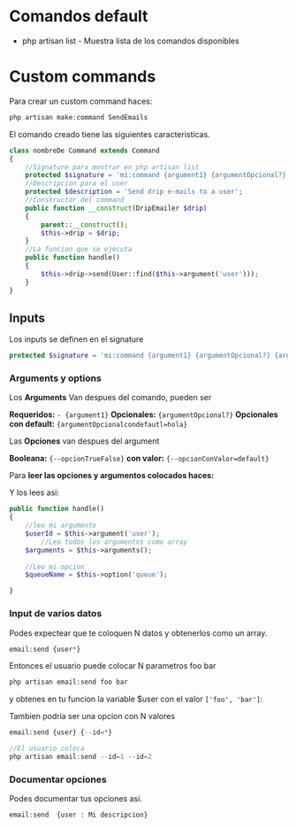 

# Comandos default

* php artisan list - Muestra lista de los comandos disponibles


# Custom commands

Para crear un custom command haces:

```php
php artisan make:command SendEmails
```

El comando creado tiene las siguientes caracteristicas.
```php
class nombreDe Command extends Command
{
	//Signature para mostrar en php artisan list
    protected $signature = 'mi:command {argument1} {argumentOpcional?} {argumentOpcionalcondefautl=hola} {--opcionTrueFalse} {--opcionConValor=default}' ;
	//Descripcion para el user
    protected $description = 'Send drip e-mails to a user';
    //Constructor del command
    public function __construct(DripEmailer $drip)
    {
        parent::__construct();
        $this->drip = $drip;
    }
    //La funcion que se ejecuta 
    public function handle()
    {
        $this->drip->send(User::find($this->argument('user')));
    }
}
```


## Inputs

Los inputs se definen en el signature

```php
protected $signature = 'mi:command {argument1} {argumentOpcional?} {argumentOpcionalcondefautl=hola} {--opcionTrueFalse} {--opcionConValor=default}' ;
```


### Arguments y options

Los **Arguments** Van despues del comando, pueden ser

**Requeridos:** `- {argument1}`
**Opcionales:** `{argumentOpcional?}` 
**Opcionales con default:** `{argumentOpcionalcondefautl=hola}`

Las **Opciones** van despues del argument

**Booleana:** `{--opcionTrueFalse}`
**con valor:** `{--opcionConValor=default}` 


Para **leer las opciones y argumentos colocados haces:**


Y los lees asi:

```php
public function handle()
{
	//leo mi argumento
    $userId = $this->argument('user');
        //Leo todos los argumentos como array
	$arguments = $this->arguments();
	
    //Leo mi opcion
	$queueName = $this->option('queue');

}
```
### Input de varios datos

Podes expectear que te coloquen N datos y obtenerlos como un array.

```php
email:send {user*}
```

Entonces el usuario puede colocar N parametros foo bar
```php
php artisan email:send foo bar
```
y obtenes en tu funcion la variable $user con el valor
`['foo', 'bar']`:

Tambien podria ser una opcion con N valores
```php
email:send {user} {--id=*}

//El usuario coloca
php artisan email:send --id=1 --id=2
```

### Documentar opciones

Podes documentar tus opciones asi.
```php
email:send  {user : Mi descripcion}
```


<!--stackedit_data:
eyJoaXN0b3J5IjpbLTQ5Njg2NTcxOSwtMjE4OTQ2MDQ3LC0xMD
EwNDI3NTIsLTY0NzU0NzQwNSw5NjUzNDA3MTAsMTk4Nzk1OTYy
MCw3MzA5OTgxMTZdfQ==
-->